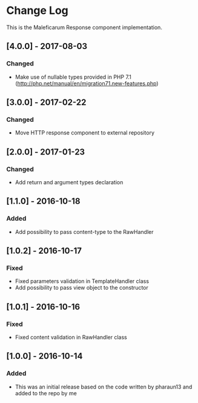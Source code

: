 # Change Log
This is the Maleficarum Response component implementation. 

## [4.0.0] - 2017-08-03
### Changed
- Make use of nullable types provided in PHP 7.1 (http://php.net/manual/en/migration71.new-features.php)

## [3.0.0] - 2017-02-22
### Changed
- Move HTTP response component to external repository

## [2.0.0] - 2017-01-23
### Changed
- Add return and argument types declaration

## [1.1.0] - 2016-10-18
### Added
- Add possibility to pass content-type to the RawHandler

## [1.0.2] - 2016-10-17
### Fixed
- Fixed parameters validation in TemplateHandler class
- Add possibility to pass view object to the constructor

## [1.0.1] - 2016-10-16
### Fixed
- Fixed content validation in RawHandler class

## [1.0.0] - 2016-10-14
### Added
- This was an initial release based on the code written by pharaun13 and added to the repo by me
